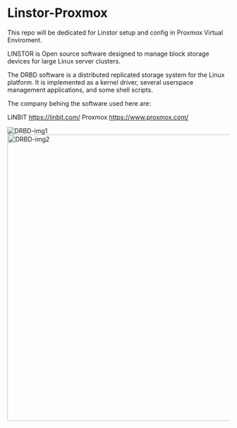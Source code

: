 # Linstor-Proxmox

This repo will be dedicated for Linstor setup and config in Proxmox Virtual Enviroment.

LINSTOR is Open source software designed to manage block storage devices for large Linux server clusters.

The DRBD software is a distributed replicated storage system for the Linux platform. It is implemented as a kernel driver, several userspace management applications, and some shell scripts.

The company behing the software used here are:

LINBIT      https://linbit.com/
Proxmox     https://www.proxmox.com/

<img src="https://linbit.com/wp-content/uploads/2021/07/linstor.png" alt="DRBD-img1"> <img src="https://linbit.com/wp-content/uploads/2020/03/DRBD-Diagram.jpg" alt="DRBD-img2" width="650">
